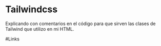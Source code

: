 # Tailwindcss
Explicando con comentarios en el código para que sirven las clases de Tailwind que utilizo en mi HTML.


#Links 

<script src="https://cdn.tailwindcss.com"></script>
<link href="https://cdn.jsdelivr.net/npm/daisyui@2.51.3/dist/full.css" rel="stylesheet" type="text/css" />

